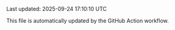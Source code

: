 Last updated: 2025-09-24 17:10:10 UTC

This file is automatically updated by the GitHub Action workflow.
